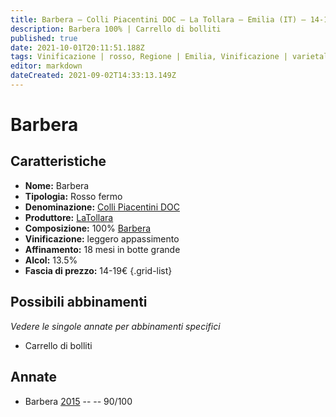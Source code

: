 ```yaml
---
title: Barbera – Colli Piacentini DOC – La Tollara – Emilia (IT) – 14-19€ – 4★
description: Barbera 100% | Carrello di bolliti
published: true
date: 2021-10-01T20:11:51.188Z
tags: Vinificazione | rosso, Regione | Emilia, Vinificazione | varietale, Vinificazione | fermo, Valutazioni | 4 stelle, Vitigni | Barbera, Prezzi | 14-19€, Alimento | Carrello di bolliti
editor: markdown
dateCreated: 2021-09-02T14:33:13.149Z
---
```


# Barbera 

## Caratteristiche
- **Nome:** Barbera 
- **Tipologia:** Rosso fermo
- **Denominazione:** [Colli Piacentini DOC](/denominazioni/Italia/Emilia/DOC/Colli-Piacentini)
- **Produttore:** [LaTollara](/produttori/Italia/Emilia/La-Tollara) 
- **Composizione:** 100% [Barbera](/vitigni/Italia/bacca-nera/barbera)
- **Vinificazione:** leggero appassimento
- **Affinamento:** 18 mesi in botte grande
- **Alcol:** 13.5%
- **Fascia di prezzo:** 14-19€
{.grid-list}

## Possibili abbinamenti
*Vedere le singole annate per abbinamenti specifici*

- Carrello di bolliti

## Annate
- Barbera  [2015](/vini/Italia/Emilia/La-Tollara/Barbera/2015) -- <span class="star-4"></span> -- 90/100



